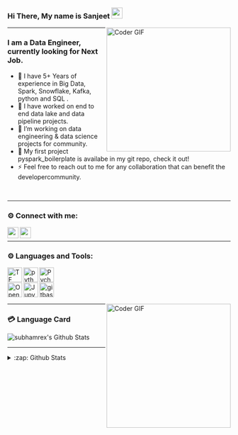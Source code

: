 ### Hi There, My name is Sanjeet <img src="https://media.giphy.com/media/hvRJCLFzcasrR4ia7z/giphy.gif" width="25px"> 
[<img align="right" src="https://i.imgur.com/mVIr207.gif" alt="Coder GIF" height="280">][myprofile]
<hr/>


### I am a Data Engineer, currently looking for Next Job.
- 🔭 I have 5+ Years of experience in Big Data, Spark, Snowflake, Kafka, python and SQL .<br />
- 🌱 I have worked on end to end data lake and data pipeline projects.<br />
- 👯 I’m working on data engineering & data science projects for community.<br />
- 🥅 My first project pyspark_boilerplate is availabe in my git repo, check it out!<br />
- ⚡ Feel free to reach out to me for any collaboration that can benefit the developercommunity.
<br/>
<hr/>



### ⚙ Connect with me:
[<img align="left" alt="subhamrex | Twitter" width="25px" src="http://pngimg.com/uploads/twitter/twitter_PNG29.png" />][twitter]
[<img align="left" alt="subhamrex | LinkedIn" width="25px" src="http://pngimg.com/uploads/linkedIn/linkedIn_PNG32.png" />][linkedin]
<br />


<hr/>


### ⚙ Languages and Tools:

[<img align="left" alt="TF" width="33px" src="https://i.imgur.com/oGwE8PR.png" />][tensorflow]
[<img align="left" alt="python" width="33px" src="https://i.imgur.com/gixjL0a.png" />][python]
[<img align="left" alt="Pycharm" width="33px" src="https://i.imgur.com/N3UnDaG.png" />][pycharm]
<br/>
<br/>
[<img align="left" alt="OpenCV" width="33px" src="https://i.imgur.com/xFMyVyV.png" />][openCV]
[<img align="left" alt="Jupyter" width="33px" src="https://i.imgur.com/f5M1VWO.png" />][jupyter]
[<img align="left" alt="gitbash" width="33px" src="https://i.imgur.com/FgD2Tpt.png" />][git]
<br/>
<br/>

[<img align="right"  src="https://i.imgur.com/rLFiAr5.gif" alt="Coder GIF" height="280">][myprofile]

<hr/>

### 💳 Language Card

<img align="center" alt="subhamrex's Github Stats" src="https://github-readme-stats.vercel.app/api/top-langs/?username=sanjeetshukla01&&layout=compact&&theme=tokyonight" />

<br />

<hr/>
<details>
  <summary>:zap: Github Stats</summary>
  <img align="left" alt="codeSTACKr's Github Stats" src="https://github-readme-stats.vercel.app/api?username=sanjeetshukla01&show_icons=true&hide_border=true&hide=stars,prs,issues&theme=radical" />
</details>




[myprofile]:https://github.com/jackshukla7
[linkedin]:https://www.linkedin.com/in/sanjeetshukla/
[pycharm]:https://www.jetbrains.com/pycharm/
[openCV]:https://opencv.org/
[tensorflow]:https://www.tensorflow.org/
[git]:https://git-scm.com/
[python]:https://www.python.org/
[jupyter]:https://jupyter.org/
[twitter]:https://twitter.com/
